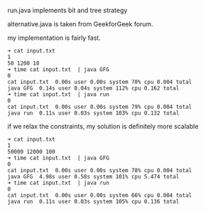run.java implements bit and tree strategy

alternative.java is taken from GeekforGeek forum. 

my implementation is fairly fast.

```
➜ cat input.txt
1
50 1200 10
➜ time cat input.txt  | java GFG
0
cat input.txt  0.00s user 0.00s system 70% cpu 0.004 total
java GFG  0.14s user 0.04s system 112% cpu 0.162 total
➜ time cat input.txt  | java run
0
cat input.txt  0.00s user 0.00s system 79% cpu 0.004 total
java run  0.11s user 0.03s system 103% cpu 0.132 total
```
if we relax the constraints, my solution is definitely more scalable
```
➜ cat input.txt
1
50000 12000 100
➜ time cat input.txt  | java GFG
0
cat input.txt  0.00s user 0.00s system 78% cpu 0.004 total
java GFG  4.98s user 0.58s system 101% cpu 5.474 total
➜ time cat input.txt  | java run
0
cat input.txt  0.00s user 0.00s system 66% cpu 0.004 total
java run  0.11s user 0.03s system 105% cpu 0.136 total
```
